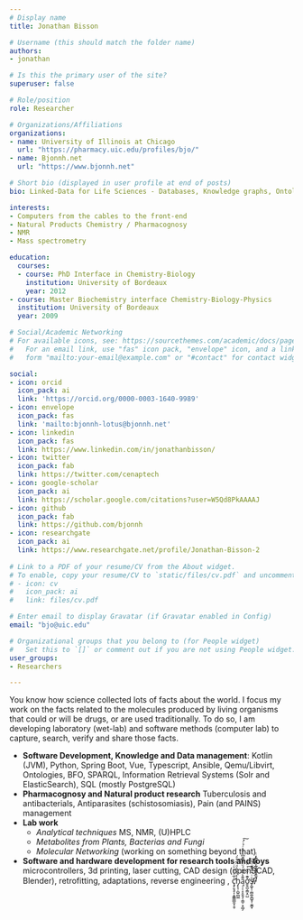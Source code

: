 ```yaml
---
# Display name
title: Jonathan Bisson

# Username (this should match the folder name)
authors:
- jonathan

# Is this the primary user of the site?
superuser: false

# Role/position
role: Researcher

# Organizations/Affiliations
organizations:
- name: University of Illinois at Chicago
  url: "https://pharmacy.uic.edu/profiles/bjo/"
- name: Bjonnh.net
  url: "https://www.bjonnh.net"

# Short bio (displayed in user profile at end of posts)
bio: Linked-Data for Life Sciences - Databases, Knowledge graphs, Ontologies, also doing lab work with Bioactive Natural Products, Mass spectrometry for the search for new Antimicrobial and Antiparasites.

interests:
- Computers from the cables to the front-end
- Natural Products Chemistry / Pharmacognosy
- NMR
- Mass spectrometry

education:
  courses:
  - course: PhD Interface in Chemistry-Biology
    institution: University of Bordeaux
    year: 2012
- course: Master Biochemistry interface Chemistry-Biology-Physics 
  institution: University of Bordeaux
  year: 2009

# Social/Academic Networking
# For available icons, see: https://sourcethemes.com/academic/docs/page-builder/#icons
#   For an email link, use "fas" icon pack, "envelope" icon, and a link in the
#   form "mailto:your-email@example.com" or "#contact" for contact widget.

social:
- icon: orcid
  icon_pack: ai
  link: 'https://orcid.org/0000-0003-1640-9989'
- icon: envelope
  icon_pack: fas
  link: 'mailto:bjonnh-lotus@bjonnh.net'
- icon: linkedin
  icon_pack: fas
  link: https://www.linkedin.com/in/jonathanbisson/
- icon: twitter
  icon_pack: fab
  link: https://twitter.com/cenaptech
- icon: google-scholar
  icon_pack: ai
  link: https://scholar.google.com/citations?user=W5Qd8PkAAAAJ
- icon: github
  icon_pack: fab
  link: https://github.com/bjonnh
- icon: researchgate
  icon_pack: ai
  link: https://www.researchgate.net/profile/Jonathan-Bisson-2
  
# Link to a PDF of your resume/CV from the About widget.
# To enable, copy your resume/CV to `static/files/cv.pdf` and uncomment the lines below.
# - icon: cv
#   icon_pack: ai
#   link: files/cv.pdf

# Enter email to display Gravatar (if Gravatar enabled in Config)
email: "bjo@uic.edu"

# Organizational groups that you belong to (for People widget)
#   Set this to `[]` or comment out if you are not using People widget.
user_groups:
- Researchers

---
```


You know how science collected lots of facts about the world. I focus my work on the facts related to the molecules produced by living organisms that could or will be drugs, or are used traditionally. To do so, I am developing laboratory (wet-lab) and software methods (computer lab) to capture, search, verify and share those facts.

- **Software Development, Knowledge and Data management**: Kotlin (JVM), Python, Spring Boot, Vue, Typescript, Ansible, Qemu/Libvirt,
  Ontologies, BFO, SPARQL, Information Retrieval Systems (Solr and ElasticSearch), SQL (mostly PostgreSQL)
- **Pharmacognosy and Natural product research** Tuberculosis and antibacterials, Antiparasites (schistosomiasis), Pain (and PAINS) management
- **Lab work**
  - *Analytical techniques* MS, NMR, (U)HPLC
  - *Metabolites from Plants, Bacterias and Fungi*
  - *Molecular Networking* (working on something beyond that)
- **Software and hardware development for research tools and toys** microcontrollers, 3d printing, laser cutting, CAD design (openSCAD, Blender), retrofitting, adaptations, reverse engineering , ç̡̛̱͉̥͎̝̳͇̲̲̼̟̞̬͐̅ͦͭ͛̀ͥh̡̙͓̦̪͍̲̺̲̔͗̔̐ͩ̈̅ͭͣ͘͢ą̜̦̜̝̞̬̬̗̦̳̠͕̠̻̗͌̔͋̐́ͧͤ̾͊̄͆̇͑̾ͬ̉ͨ́͘͠ơ̬̬̺͔͇͙̤̺̌͊ͭ̈͒ͥͪ͘͢s̸̵̛̝͚͎̹̤̻͚̱̲̺̥̜̮͇͓ͮͥ͛̊͌̋ͩ̈ͫ͜ͅ.̸ͥ̅̉ͣ̊̅ͮ̆̒̇̓ͭ͏͎̪̖͈̠̣̮̝̮̪̥͎̫̩̦ͅ

